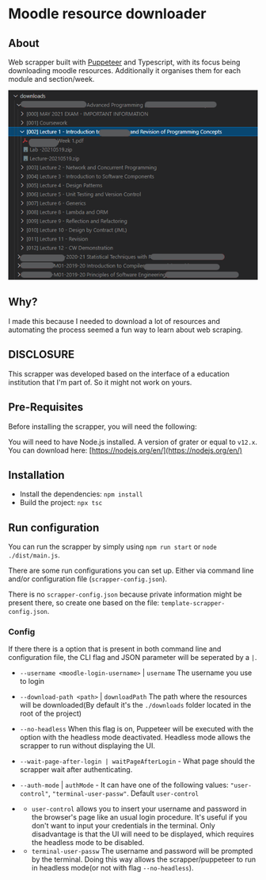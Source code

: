 # Moodle resource downloader


## About
Web scrapper built with [Puppeteer](https://developers.google.com/web/tools/puppeteer/) and Typescript, with its focus being downloading moodle resources. Additionally it organises them for each module and section/week.

![Structured file resources](downloads_folder_screenshot.png "Structured file resources")
## Why?
I made this because I needed to download a lot of resources and automating the process seemed a fun way to learn about web scraping.

## DISCLOSURE
This scrapper was developed based on the interface of a education institution that I'm part of. So it might not work on yours.

## Pre-Requisites
Before installing the scrapper, you will need the following:


You will need to have Node.js installed. A version of grater or equal to `v12.x`.
You can download here: [https://nodejs.org/en/](https://nodejs.org/en/)
## Installation

- Install the dependencies: `npm install`
- Build the project: `npx tsc`

## Run configuration
You can run the scrapper by simply using `npm run start` or `node ./dist/main.js`.

There are some run configurations you can set up. Either via command line and/or configuration file (`scrapper-config.json`).


There is no `scrapper-config.json` because private information might be present there, so create one based on the file: `template-scrapper-config.json`.

### Config
If there there is a option that is present in both command line and configuration file, the CLI flag and JSON parameter will be seperated by a `|`.

- `--username <moodle-login-username>` | `username` The username you use to login
- `--download-path <path>` | `downloadPath` The path where the resources will be downloaded(By default it's the `./downloads` folder located in the root of the project)
- `--no-headless` When this flag is on, Puppeteer will be executed with the option with the headless mode deactivated. Headless mode allows the scrapper to run without displaying the UI. 
- `--wait-page-after-login | waitPageAfterLogin` - What page should the scrapper wait after authenticating.
- `--auth-mode` | `authMode` - It can have one of the following values: `"user-control"`, `"terminal-user-passw"`. Default `user-control`


- - `user-control` allows you to insert your username and password in the browser's page like an usual login procedure.
It's useful if you don't want to input your credentials in the terminal.
Only disadvantage is that the UI will need to be displayed, which requires the headless mode to be disabled.


- - `terminal-user-passw` The username and password will be prompted by the terminal. Doing this way allows the scrapper/puppeteer to run in headless mode(or not with flag `--no-headless`).

